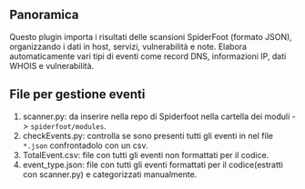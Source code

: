 ## Panoramica
Questo plugin importa i risultati delle scansioni SpiderFoot (formato JSON), organizzando i dati in host,
servizi, vulnerabilità e note. Elabora automaticamente vari tipi di eventi come record DNS, informazioni IP, dati WHOIS e vulnerabilità.

## File per gestione eventi
1. scanner.py: da inserire nella repo di Spiderfoot nella cartella dei moduli -> `spiderfoot/modules`.
2. checkEvents.py: controlla se sono presenti tutti gli eventi in nel file `*.json` confrontadolo con un csv.
3.  TotalEvent.csv: file con tutti gli eventi non formattati per il codice.
4.  event_type.json: file con tutti gli eventi formattati per il codice(estratti con scanner.py) e categorizzati manualmente.

